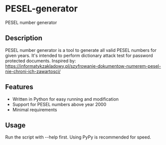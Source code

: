 # PESEL-generator
PESEL number generator

Description
---------
PESEL number generator is a tool to generate all valid PESEL numbers for given
years. It's intended to perform dictionary attack test for password protected
documents.
Inspired by:
https://informatykzakladowy.pl/szyfrowanie-dokumentow-numerem-pesel-nie-chroni-ich-zawartosci/

Features
---------
- Written in Python for easy running and modification
- Support for PESEL numbers above year 2000
- Minimal requirements

Usage
---------
Run the script with --help first. Using PyPy is recommended for speed.
